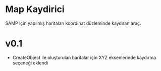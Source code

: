 # Map Kaydirici
 SAMP için yapılmış haritaları koordinat düzleminde kaydıran araç.

# v0.1
- CreateObject ile oluşturulan haritalar için XYZ eksenlerinde kaydırma seçeneği eklendi

